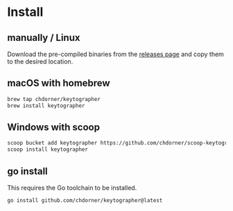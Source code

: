# Install

## manually / Linux

Download the pre-compiled binaries from the [releases page](https://github.com/chdorner/keytographer/releases) and copy them to the desired location.


## macOS with homebrew

```sh
brew tap chdorner/keytographer
brew install keytographer
```

## Windows with scoop

```sh
scoop bucket add keytographer https://github.com/chdorner/scoop-keytographer.git
scoop install keytographer
```

## go install

This requires the Go toolchain to be installed.

```sh
go install github.com/chdorner/keytographer@latest
```
